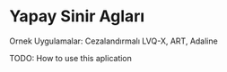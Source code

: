 Yapay Sinir Agları
==================
Ornek Uygulamalar: Cezalandırmalı LVQ-X, ART, Adaline

TODO: How to use this aplication 
